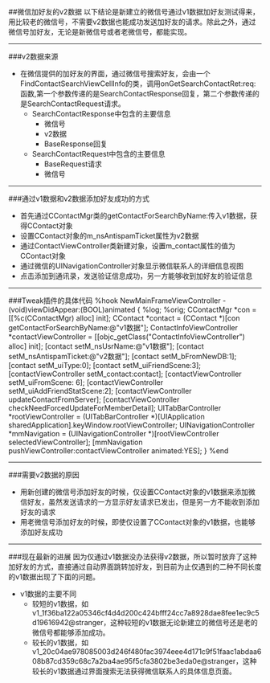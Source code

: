 ##微信加好友的v2数据
以下结论是新建立的微信号通过v1数据加好友测试得来，用比较老的微信号，不需要v2数据也能成功发送加好友的请求。除此之外，通过微信号加好友，无论是新微信号或者老微信号，都能实现。
***
###v2数据来源
- 在微信提供的加好友的界面，通过微信号搜索好友，会由一个FindContactSearchViewCellInfo的类，调用onGetSearchContactRet:req:函数,第一个参数传递的是SearchContactResponse回复，第二个参数传递的是SearchContactRequest请求。
	- SearchContactResponse中包含的主要信息
		- 微信号
		- v2数据
		- BaseResponse回复
	- SearchContactRequest中包含的主要信息
		- BaseRequest请求
		- 微信号

***
###通过v1数据和v2数据添加好友成功的方式
- 首先通过CContactMgr类的getContactForSearchByName:传入v1数据，获得CContact对象
- 设置CContact对象的m_nsAntispamTicket属性为v2数据
- 通过ContactViewController类新建对象，设置m_contact属性的值为CContact对象
- 通过微信的UINavigationController对象显示微信联系人的详细信息视图
- 点击添加到通讯录，发送验证信息成功，另一方能够收到加好友的验证信息

***
###Tweak插件的具体代码
    %hook NewMainFrameViewController
	- (void)viewDidAppear:(BOOL)animated {
	%log;
	%orig;
	CContactMgr *con = [[%c(CContactMgr) alloc] init];
	CContact *contact  = (CContact *)[con getContactForSearchByName:@"v1数据"];
	ContactInfoViewController *contactViewController = [[objc_getClass("ContactInfoViewController") alloc] init];
	[contact setM_nsUsrName:@"v1数据"];
	[contact setM_nsAntispamTicket:@"v2数据"];
	[contact setM_bFromNewDB:1];
    [contact setM_uiType:0];
    [contact setM_uiFriendScene:3];
    [contactViewController setM_contact:contact];
    [contactViewController setM_uiFromScene: 6];
    [contactViewController setM_uiAddFriendStatScene:2];
    [contactViewController updateContactFromServer];
    [contactViewController checkNeedForcedUpdateForMemberDetail];
	UITabBarController *rootViewController = (UITabBarController *)[UIApplication sharedApplication].keyWindow.rootViewController;
	UINavigationController *mmNavigation = (UINavigationController *)[rootViewController selectedViewController];
	[mmNavigation  pushViewController:contactViewController animated:YES];
    }
    %end

***
###需要v2数据的原因
- 用新创建的微信号添加好友的时候，仅设置CContact对象的v1数据来添加微信好友，虽然发送请求的一方显示好友请求已发出，但是另一方不能收到添加好友的请求
- 用老微信号添加好友的时候，即使仅设置了CContact对象的v1数据，也能够添加好友成功

***
###现在最新的进展
因为仅通过v1数据没办法获得v2数据，所以暂时放弃了这种加好友的方式，直接通过自动界面跳转加好友，到目前为止仅遇到的二种不同长度的v1数据出现了下面的问题。

- v1数据的主要不同
	- 较短的v1数据，如v1_1f36ba122a05346cf4d4d200c424bfff24cc7a8928dae8fee1ec9c5d19616942@stranger，这种较短的v1数据无论新建立的微信号还是老的微信号都能够添加成功。
	- 较长的v1数据，如v1_20c04ae978085003d246f480fac3974eee4d171c9f51faac1abdaa608b87cd359c68c7a2ba4ae95f5cfa3802be3eda0e@stranger，这种较长的v1数据通过界面搜索无法获得微信联系人的具体信息页面。